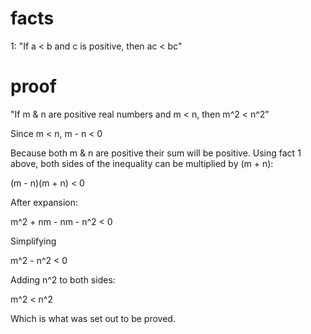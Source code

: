 # facts

1: "If a < b and c is positive, then ac < bc"

# proof

"If m & n are positive real numbers and m < n, then m^2 < n^2"

Since m < n, m - n < 0

Because both m & n are positive their sum will be positive. Using fact 1 above, both
sides of the inequality can be multiplied by (m + n):

(m - n)(m + n) < 0

After expansion:

m^2 + nm - nm - n^2 < 0

Simplifying

m^2 - n^2 < 0

Adding n^2 to both sides:

m^2 < n^2

Which is what was set out to be proved.
